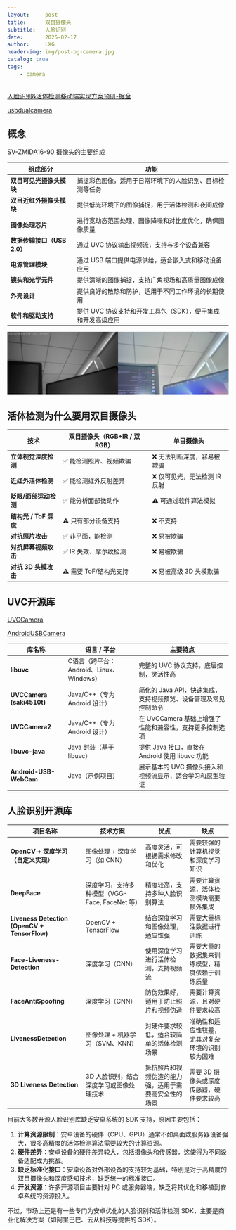 ```yaml
---
layout:     post
title:      双目摄像头
subtitle:   人脸识别
date:       2025-02-17
author:     LXG
header-img: img/post-bg-camera.jpg
catalog: true
tags:
    - camera
---
```


[人脸识别&活体检测移动端实现方案预研-掘金](https://juejin.cn/post/7135749184615809037)

[usbdualcamera](https://play.google.com/store/apps/details?id=com.shenyaocn.android.usbdualcamera)

## 概念

SV-ZMIDA16-90 摄像头的主要组成

| 组成部分               | 功能                                                         |
|----------------------|------------------------------------------------------------|
| **双目可见光摄像头模块** | 捕捉彩色图像，适用于日常环境下的人脸识别、目标检测等任务                   |
| **双目近红外摄像头模块** | 提供低光环境下的图像捕捉，用于活体检测和夜间成像                              |
| **图像处理芯片**       | 进行宽动态范围处理、图像降噪和对比度优化，确保图像质量                          |
| **数据传输接口（USB 2.0）** | 通过 UVC 协议输出视频流，支持与多个设备兼容                                 |
| **电源管理模块**       | 通过 USB 端口提供电源供给，适合嵌入式和移动设备应用                           |
| **镜头和光学元件**      | 提供清晰的图像捕捉，支持广角视场和高质量图像成像                              |
| **外壳设计**           | 提供良好的散热和防护，适用于不同工作环境的长期使用                             |
| **软件和驱动支持**     | 提供 UVC 协议支持和开发工具包（SDK），便于集成和开发高级应用                      |

![dual_usb_camera](/images/hardware/camera/dual_usb_camera.jpg)

## 活体检测为什么要用双目摄像头

| 技术                     | 双目摄像头（RGB+IR / 双 RGB） | 单目摄像头 |
|-------------------------|------------------------------|------------|
| **立体视觉深度检测**     | ✅ 能检测照片、视频欺骗       | ❌ 无法判断深度，容易被欺骗 |
| **近红外活体检测**       | ✅ 能检测红外反射差异       | ❌ 仅可见光，无法检测 IR 反射 |
| **眨眼/面部运动检测**   | ✅ 能分析面部微动作         | ⚠️ 可通过软件算法模拟 |
| **结构光 / ToF 深度**   | ⚠️ 只有部分设备支持        | ❌ 不支持 |
| **对抗照片攻击**         | ✅ 非平面，能检测           | ❌ 易被欺骗 |
| **对抗屏幕视频攻击**     | ✅ IR 失效、摩尔纹检测       | ❌ 易被欺骗 |
| **对抗 3D 头模攻击**     | ⚠️ 需要 ToF/结构光支持     | ❌ 易被高级 3D 头模欺骗 |

## UVC开源库

[UVCCamera](https://github.com/saki4510t/UVCCamera)

[AndroidUSBCamera](https://github.com/jiangdongguo/AndroidUSBCamera)

| **库名称**             | **语言 / 平台**                                  | **主要特点**                                                              |
|------------------------|--------------------------------------------------|---------------------------------------------------------------------------|
| **libuvc**             | C语言（跨平台：Android、Linux、Windows）         | 完整的 UVC 协议支持，底层控制，灵活性高                                      |
| **UVCCamera (saki4510t)** | Java/C++（专为 Android 设计）                   | 简化的 Java API，快速集成，支持视频预览、设备管理及常见控制命令               |
| **UVCCamera2**         | Java/C++（专为 Android 设计）                   | 在 UVCCamera 基础上增强了性能和兼容性，支持更多控制选项                        |
| **libuvc-java**        | Java 封装（基于 libuvc）                         | 提供 Java 接口，直接在 Android 使用 libuvc 功能                               |
| **Android-USB-WebCam** | Java（示例项目）                                | 展示基本的 UVC 摄像头接入和视频流显示，适合学习和原型验证                      |

## 人脸识别开源库

| 项目名称                    | 技术方案                                   | 优点                                           | 缺点                                           |
|-----------------------------|--------------------------------------------|------------------------------------------------|------------------------------------------------|
| **OpenCV + 深度学习（自定义实现）** | 图像处理 + 深度学习（如 CNN）                 | 高度灵活，可根据需求修改和优化                    | 需要较强的计算机视觉和深度学习知识                    |
| **DeepFace**                 | 深度学习，支持多种模型（VGG-Face, FaceNet 等） | 精度较高，支持多种人脸识别算法                    | 需要计算资源，活体检测模块需要额外集成                  |
| **Liveness Detection (OpenCV + TensorFlow)** | OpenCV + TensorFlow                             | 结合深度学习和图像处理，适应性强                  | 需要大量标注数据进行训练                            |
| **Face-Liveness-Detection**  | 深度学习（CNN）                              | 使用深度学习进行活体检测，支持视频流                | 需要大量的数据集来训练模型，精度依赖于训练质量            |
| **FaceAntiSpoofing**         | 深度学习（CNN）                              | 防伪效果好，适用于防止照片和视频伪造                | 需要计算资源，且对硬件要求较高                        |
| **LivenessDetection**        | 图像处理 + 机器学习（SVM、KNN）                | 对硬件要求较低，适合较简单的活体检测场景              | 准确性和适应性较差，尤其对复杂环境的识别较为困难              |
| **3D Liveness Detection**    | 3D 人脸识别，结合深度学习或图像处理技术         | 抵抗照片和视频伪造的能力强，适用于需要高安全性的场景    | 需要 3D 摄像头或深度传感器，硬件要求较高                 |


目前大多数开源人脸识别库缺乏安卓系统的 SDK 支持，原因主要包括：

1. **计算资源限制**：安卓设备的硬件（CPU、GPU）通常不如桌面或服务器设备强大，很多高精度的活体检测算法需要较大的计算资源。
2. **硬件差异**：安卓设备的硬件差异较大，包括摄像头和传感器，这使得为不同设备适配成为挑战。
3. **缺乏标准化接口**：安卓设备对外部设备的支持较为基础，特别是对于高精度的双目摄像头和深度感知技术，缺乏统一的标准接口。
4. **开发资源**：许多开源项目主要针对 PC 或服务器端，缺乏将其优化和移植到安卓系统的资源投入。

不过，市场上还是有一些专门为安卓优化的人脸识别和活体检测 SDK，主要是商业化解决方案（如阿里巴巴、云从科技等提供的 SDK）。

































